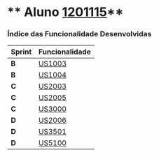 ** Aluno [1201115](./)** 
===============================


### Índice das Funcionalidade Desenvolvidas ###


| Sprint | Funcionalidade     |
|--------|--------------------|
| **B**  | [US1003](US1003/US1003.md) |
| **B**  | [US1004](US1004/US1004.md) |
| **C**  | [US2003](US2003/US2003.md) |
| **C**  | [US2005](US2005/US2005.md) |
| **C**  | [US3000](US3000/US3000.md) |
| **D**  | [US2006](US2006/US2006.md) |
| **D**  | [US3501](US3501/US3501.md) |
| **D**  | [US5100](US5100/US5100.md) |
